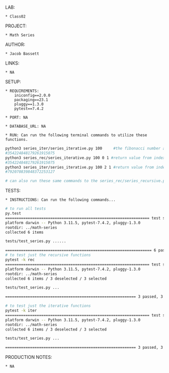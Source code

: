 LAB:

    * Class02

PROJECT: 
    
    * Math Series

AUTHOR: 

    * Jacob Bassett

LINKS:

    * NA

SETUP:

    * REQUIREMENTS: 
        iniconfig==2.0.0
        packaging==23.1
        pluggy==1.3.0
        pytest==7.4.2

    * PORT: NA

    * DATABASE_URL: NA

    * RUN: Can run the following terminal commands to utilize these functions.

```bash
python3 series_iter/series_iterative.py 100     #the fibonacci number at index 100 will be returned
#354224848179261915075
python3 series_rec/series_iterative.py 100 0 1 #return value from index 100, only 0 and 1 will be used to create the fibonacci sequence
#354224848179261915075
python3 series_iter/series_iterative.py 100 2 1 #return value from index 100, only 2 and 1 will be used to create the lucas sequence
#792070839848372253127

# can also run these same commands to the series_rec/series_recursive.py module and get the same answers
```

TESTS:

    * INSTRUCTIONS: Can run the following commands...

```bash
# to run all tests
py.test 
================================================================ test session starts =================================================================
platform darwin -- Python 3.11.5, pytest-7.4.2, pluggy-1.3.0
rootdir: ../math-series
collected 6 items

tests/test_series.py ......                                                                                                                    [100%]

================================================================= 6 passed in 0.01s ==================================================================
# to test just the recursive functions
pytest -k rec
================================================================ test session starts =================================================================
platform darwin -- Python 3.11.5, pytest-7.4.2, pluggy-1.3.0
rootdir: ../math-series
collected 6 items / 3 deselected / 3 selected

tests/test_series.py ...                                                                                                                       [100%]

========================================================== 3 passed, 3 deselected in 0.01s ===========================================================

# to test just the iterative functions
pytest -k iter
================================================================ test session starts =================================================================
platform darwin -- Python 3.11.5, pytest-7.4.2, pluggy-1.3.0
rootdir: ../math-series
collected 6 items / 3 deselected / 3 selected

tests/test_series.py ...                                                                                                                       [100%]

========================================================== 3 passed, 3 deselected in 0.01s ===========================================================
```


PRODUCTION NOTES:

    * NA
